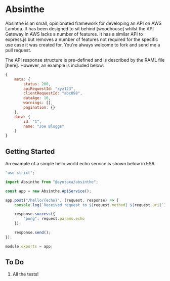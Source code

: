 # Absinthe

Absinthe is an small, opinionated framework for developing an API on AWS Lambda. It has been designed to sit behind [woodhouse] whilst the API Gateway in AWS lacks a number of features. It has a similar API to express.js but removes a number of features not required for the specific use case it was created for. You're always welcome to fork and send me a pull request.

The API response structure is pre-defined and is described by the RAML file [here]. However, an example is included below:

```javascript
{
	meta: {
		status: 200,
		apiRequestId: "xyz123",
		clientRequestId: "abc098",
		dataAge: 10,
		warnings: [],
		pagination: {}
	},
	data: {
		id: "1",
		name: "Joe Bloggs"
	}
}
```

## Getting Started
An example of a simple hello world echo service is shown below in ES6.

```javascript
"use strict";

import Absinthe from "@syntaxa/absinthe";

const app = new Absinthe.ApiService();

app.post("/hello/{echo}", (request, response) => {
	console.log(`Received request to ${request.method} ${request.uri}`);

	response.success({
		"pong": request.params.echo
	});

	response.send();
});

module.exports = app;
```

## To Do

1. All the tests!
